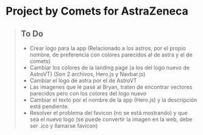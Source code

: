 # Project by Comets for AstraZeneca
> ## To Do
> - Crear logo para la app (Relacionado a los astros, por el propio nombre, de preferencia con colores parecidos al de astra y el de comets)
> - Cambiar los colores de la landing page (a los del logo nuevo de AstroVT) (Son 2 archivos, Hero.js y Navbar.js)
> - Cambiar el logo de astra por el de AstroVT
> - Las imagenes que le pasé al Bryan, traten de encontrar vectores parecidos pero con los colores del logo nuevo
> - Cambiar el texto por el nombre de la app (Hero.js) y la descripción está pendiente.
> - Resolver el problema del favicon (no se está mostrando) y que sea el nuevo logo (se puede convertir la imagen en la web, debe ser .ico y llamarse favicon)